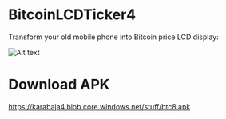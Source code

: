 # BitcoinLCDTicker4

Transform your old mobile phone into Bitcoin price LCD display:

![Alt text](screenshot.png?raw=true)

# Download APK

https://karabaja4.blob.core.windows.net/stuff/btc8.apk
